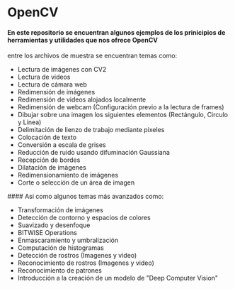 # OpenCV

#### En este repositorio se encuentran algunos ejemplos de los prinicipios de herramientas y utilidades que nos ofrece OpenCV
entre los archivos de muestra se encuentran temas como:
<ul>
<li>Lectura de imágenes con CV2</li>
<li>Lectura de videos</li>
<li>Lectura de cámara web</li>
<li>Redimensión de imágenes</li>
<li>Redimensión de videos alojados localmente</li>
<li>Redimensión de webcam (Configuración previo a la lectura de frames)</li>
<li>Dibujar sobre una imagen los siguientes elementos (Rectángulo, Circulo y Linea)</li>
<li>Delimitación de lienzo de trabajo mediante pixeles</li>
<li>Colocación de texto </li>
<li>Conversión a escala de grises</li>
<li>Reducción de ruido usando difuminación Gaussiana</li>
<li>Recepción de bordes </li>
<li>Dilatación de imágenes </li>
<li>Redimensionamiento de imágenes</li>
<li>Corte o selección de un área de imagen </li>
</ul>
#### Asi como algunos temas más avanzados como:
<ul>
<li>Transformación de imágenes</li>
<li>Detección de contorno y espacios de colores</li>
<li>Suavizado y desenfoque</li>
<li>BITWISE Operations</li>
<li>Enmascaramiento y umbralización</li>
<li>Computación de histogramas</li>
<li>Detección de rostros (Imagenes y video)</li>
<li>Reconocimiento de rostros (Imagenes y video) </li>
<li>Reconocimiento de patrones</li>
<li>Introducción a la creación de un modelo de "Deep Computer Vision"</li>
</ul>

